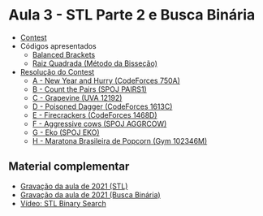 # Aula 3 - STL Parte 2 e Busca Binária

- [Contest](https://vjudge.net/contest/491451)
- Códigos apresentados
    - [Balanced Brackets](./Códigos/balanced_brackets.cpp)
    - [Raiz Quadrada (Método da Bisseção)](./Códigos/raiz.cpp)
- [Resolução do Contest](Explicacao_Exercicios_III.pdf)
    - [A - New Year and Hurry (CodeForces 750A)](./Códigos/NewYearAndHurry.cpp)
    - [B - Count the Pairs (SPOJ PAIRS1)](./Códigos/CountThePairs.cpp)
    - [C - Grapevine (UVA 12192)](./Códigos/Grapevine.cpp)
    - [D - Poisoned Dagger (CodeForces 1613C)](./Códigos/PoisonedDagger.cpp)
    - [E - Firecrackers (CodeForces 1468D)](./Códigos/Firecrackers.cpp)
    - [F - Aggressive cows (SPOJ AGGRCOW)](./Códigos/AggresiveCows.cpp)
    - [G - Eko (SPOJ EKO)](./Códigos/Eko.cpp)
    - [H - Maratona Brasileira de Popcorn (Gym 102346M)](./Códigos/MaratonaPopcorn.cpp)

<h2>Material complementar</h2>

- [Gravação da aula de 2021 (STL)](https://youtu.be/zbOe1GhHAYU)
- [Gravação da aula de 2021 (Busca Binária)](https://youtu.be/pjShh4nMdp0)
- [Vídeo: STL Binary Search](https://www.youtube.com/watch?v=rXuqUtifDU8)